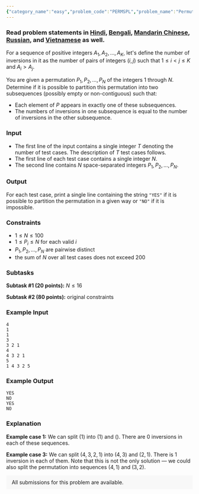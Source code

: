 ```yaml
---
{"category_name":"easy","problem_code":"PERMSPL","problem_name":"Permutation Split","problemComponents":{"constraints":"","constraintsState":false,"subtasks":"","subtasksState":false,"inputFormat":"","inputFormatState":false,"outputFormat":"","outputFormatState":false,"sampleTestCases":{"0":{"id":1,"input":"4\r\n1\r\n1\r\n3\r\n3 2 1\r\n4\r\n4 3 2 1\r\n5 \r\n1 4 3 2 5","output":"YES\r\nNO\r\nYES\r\nNO","explanation":"**Example case 1:** We can split $(1)$ into $(1)$ and $()$. There are $0$ inversions in each of these sequences.\r\n\r\n**Example case 3:** We can split $(4, 3, 2, 1)$ into $(4, 3)$ and $(2, 1)$. There is $1$ inversion in each of them. Note that this is not the only solution ? we could also split the permutation into sequences $(4, 1)$ and $(3, 2)$.","isDeleted":false}}},"video_editorial_url":"","languages_supported":{"0":"CPP14","1":"C","2":"JAVA","3":"PYTH 3.6","4":"CPP17","5":"PYTH","6":"PYP3","7":"CS2","8":"ADA","9":"PYPY","10":"TEXT","11":"PAS fpc","12":"NODEJS","13":"RUBY","14":"PHP","15":"GO","16":"HASK","17":"TCL","18":"PERL","19":"SCALA","20":"LUA","21":"kotlin","22":"BASH","23":"JS","24":"LISP sbcl","25":"rust","26":"PAS gpc","27":"BF","28":"CLOJ","29":"R","30":"D","31":"CAML","32":"FORT","33":"ASM","34":"swift","35":"FS","36":"WSPC","37":"LISP clisp","38":"SQL","39":"SCM guile","40":"PERL6","41":"ERL","42":"CLPS","43":"ICK","44":"NICE","45":"PRLG","46":"ICON","47":"COB","48":"SCM chicken","49":"PIKE","50":"SCM qobi","51":"ST","52":"SQLQ","53":"NEM"},"max_timelimit":1,"source_sizelimit":50000,"problem_author":"anton_trygub","problem_tester":"","date_added":"12-09-2020","tags":{"0":"anton_trygub","1":"dynamic","2":"easy","3":"knapsack","4":"ltime88","5":"math"},"problem_difficulty_level":"Easy-Medium","best_tag":"Dynamic Programming","editorial_url":"https://discuss.codechef.com/problems/PERMSPL","time":{"view_start_date":1104528600,"submit_start_date":1104528600,"visible_start_date":1104528600,"end_date":1735669800},"is_direct_submittable":false,"problemDiscussURL":"https://discuss.codechef.com/search?q=PERMSPL","is_proctored":false,"visitedContests":{},"layout":"problem"}
---
```

### Read problem statements in [Hindi](https://www.codechef.com/download/translated/LTIME88/hindi/PERMSPL.pdf), [Bengali](https://www.codechef.com/download/translated/LTIME88/bengali/PERMSPL.pdf), [Mandarin Chinese](https://www.codechef.com/download/translated/LTIME88/mandarin/PERMSPL.pdf), [Russian](https://www.codechef.com/download/translated/LTIME88/russian/PERMSPL.pdf), and [Vietnamese](https://www.codechef.com/download/translated/LTIME88/vietnamese/PERMSPL.pdf) as well.

For a sequence of positive integers $A_1, A_2, \ldots, A_K$, let's define the number of inversions in it as the number of pairs of integers $(i, j)$ such that $1 \le i \lt j \le K$ and $A_i \gt A_j$.

You are given a permutation $P_1, P_2, \ldots, P_N$ of the integers $1$ through $N$. Determine if it is possible to partition this permutation into two subsequences (possibly empty or non-contiguous) such that:
- Each element of $P$ appears in exactly one of these subsequences.
- The numbers of inversions in one subsequence is equal to the number of inversions in the other subsequence.

### Input
- The first line of the input contains a single integer $T$ denoting the number of test cases. The description of $T$ test cases follows.
- The first line of each test case contains a single integer $N$.
- The second line contains $N$ space-separated integers $P_1, P_2, \ldots, P_N$.

### Output
For each test case, print a single line containing the string `"YES"` if it is possible to partition the permutation in a given way or `"NO"` if it is impossible.

### Constraints
- $1 \le N \le 100$
- $1 \le P_i \le N$ for each valid $i$
- $P_1, P_2, \ldots, P_N$ are pairwise distinct
- the sum of $N$ over all test cases does not exceed $200$

### Subtasks
**Subtask #1 (20 points):** $N \le 16$

**Subtask #2 (80 points):** original constraints

### Example Input
```
4
1
1
3
3 2 1
4
4 3 2 1
5 
1 4 3 2 5
```

### Example Output
```
YES
NO
YES
NO
```

### Explanation
**Example case 1:** We can split $(1)$ into $(1)$ and $()$. There are $0$ inversions in each of these sequences.

**Example case 3:** We can split $(4, 3, 2, 1)$ into $(4, 3)$ and $(2, 1)$. There is $1$ inversion in each of them. Note that this is not the only solution ― we could also split the permutation into sequences $(4, 1)$ and $(3, 2)$.

<aside style='background: #f8f8f8;padding: 10px 15px;'><div>All submissions for this problem are available.</div></aside>